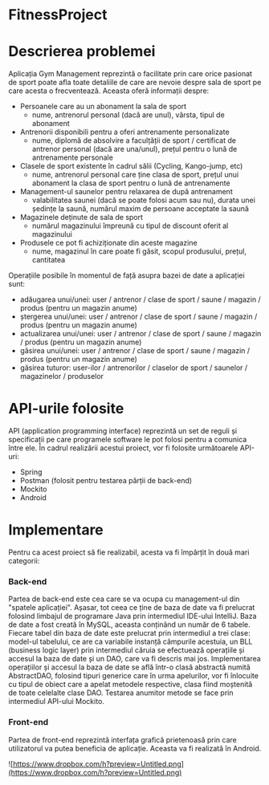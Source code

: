 # FitnessProject

# Descrierea problemei
Aplicația Gym Management reprezintă o facilitate prin care orice pasionat de sport poate afla toate detaliile de care are nevoie despre sala de sport pe care acesta o frecventează. Aceasta oferă informații despre:

- Persoanele care au un abonament la sala de sport 
  - nume, antrenorul personal (dacă are unul), vârsta, tipul de abonament
- Antrenorii disponibili pentru a oferi antrenamente personalizate
  - nume, diplomă de absolvire a faculțății de sport / certificat de antrenor personal (dacă are una/unul), prețul pentru o lună de antrenamente personale
- Clasele de sport existente în cadrul sălii (Cycling, Kango-jump, etc)
  - nume, antrenorul personal care ține clasa de sport, prețul unui abonament la clasa de sport pentru o lună de antrenamente
- Management-ul saunelor pentru relaxarea de după antrenament
  - valabilitatea saunei (dacă se poate folosi acum sau nu), durata unei ședințe la saună, numărul maxim de persoane acceptate la saună
- Magazinele deținute de sala de sport
  - numărul magazinului împreună cu tipul de discount oferit al magazinului
- Produsele ce pot fi achiziționate din aceste magazine
  - nume, magazinul în care poate fi găsit, scopul produsului, prețul, cantitatea

Operațiile posibile în momentul de față asupra bazei de date a aplicației sunt:

- adăugarea unui/unei: user / antrenor / clase de sport / saune / magazin / produs (pentru un magazin anume)
- ștergerea unui/unei: user / antrenor / clase de sport / saune / magazin / produs (pentru un magazin anume)
- actualizarea unui/unei: user / antrenor / clase de sport / saune / magazin / produs (pentru un magazin anume)
- găsirea unui/unei: user / antrenor / clase de sport / saune / magazin / produs (pentru un magazin anume)
- găsirea tuturor: user-ilor / antrenorilor / claselor de sport / saunelor / magazinelor / produselor

# API-urile folosite
API (application programming interface) reprezintă un set de reguli și specificații pe care programele software le pot folosi pentru a comunica între ele.
În cadrul realizării acestui proiect, vor fi folosite următoarele API-uri:
- Spring
- Postman (folosit pentru testarea părții de back-end)
- Mockito
- Android 

# Implementare
Pentru ca acest proiect să fie realizabil, acesta va fi împărțit în două mari categorii:
### Back-end
Partea de back-end este cea care se va ocupa cu management-ul din "spatele aplicației". Așasar, tot ceea ce ține de baza de date va fi prelucrat folosind limbajul de programare Java prin intermediul IDE-ului IntelliJ.
Baza de date a fost creată în MySQL, aceasta conținând un număr de 6 tabele.
Fiecare tabel din baza de date este prelucrat prin intermediul a trei clase: model-ul tabelului, ce are ca variabile instanță câmpurile acestuia, un BLL (business logic layer) prin intermediul căruia se efectuează operațiile și accesul la baza de date și un DAO, care va fi descris mai jos.
Implementarea operațiilor și accesul la baza de date se află într-o clasă abstractă numită AbstractDAO, folosind tipuri generice care în urma apelurilor, vor fi înlocuite cu tipul de obiect care a apelat metodele respective, clasa fiind moștenită de toate celelalte clase DAO.
Testarea anumitor metode se face prin intermediul API-ului Mockito.
### Front-end
Partea de front-end reprezintă interfața grafică prietenoasă prin care utilizatorul va putea beneficia de aplicație. Aceasta va fi realizată în Android.

![https://www.dropbox.com/h?preview=Untitled.png](https://www.dropbox.com/h?preview=Untitled.png)
